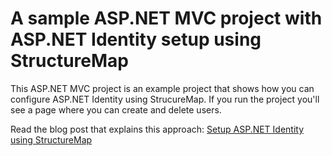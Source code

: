 # A sample ASP.NET MVC project with ASP.NET Identity setup using StructureMap

This ASP.NET MVC project is an example project that shows how you can configure ASP.NET Identity using StrucureMap.
If you run the project you'll see a page where you can create and delete users.

Read the blog post that explains this approach: [Setup ASP.NET Identity using StructureMap](http://)
